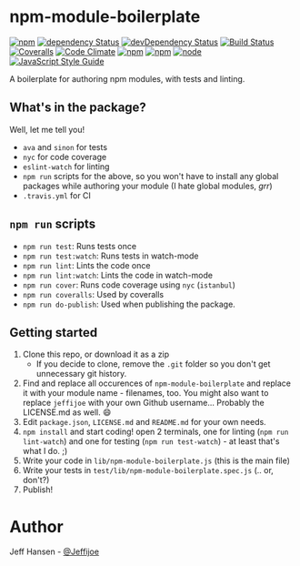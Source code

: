 # npm-module-boilerplate

[![npm](https://img.shields.io/npm/v/npm-module-boilerplate.svg?maxAge=1000)](https://www.npmjs.com/package/npm-module-boilerplate)
[![dependency Status](https://img.shields.io/david/jeffijoe/npm-module-boilerplate.svg?maxAge=1000)](https://david-dm.org/jeffijoe/npm-module-boilerplate)
[![devDependency Status](https://img.shields.io/david/dev/jeffijoe/npm-module-boilerplate.svg?maxAge=1000)](https://david-dm.org/jeffijoe/npm-module-boilerplate)
[![Build Status](https://img.shields.io/travis/jeffijoe/npm-module-boilerplate.svg?maxAge=1000)](https://travis-ci.org/jeffijoe/npm-module-boilerplate)
[![Coveralls](https://img.shields.io/coveralls/jeffijoe/npm-module-boilerplate.svg?maxAge=1000)](https://coveralls.io/github/jeffijoe/npm-module-boilerplate)
[![Code Climate](https://img.shields.io/codeclimate/github/jeffijoe/npm-module-boilerplate.svg?maxAge=1000)](https://codeclimate.com/github/jeffijoe/npm-module-boilerplate)
[![npm](https://img.shields.io/npm/dt/npm-module-boilerplate.svg?maxAge=1000)](https://www.npmjs.com/package/npm-module-boilerplate)
[![npm](https://img.shields.io/npm/l/npm-module-boilerplate.svg?maxAge=1000)](https://github.com/jeffijoe/npm-module-boilerplate/blob/master/LICENSE.md)
[![node](https://img.shields.io/node/v/npm-module-boilerplate.svg?maxAge=1000)](https://www.npmjs.com/package/npm-module-boilerplate)
[![JavaScript Style Guide](https://img.shields.io/badge/code%20style-standard-brightgreen.svg)](http://standardjs.com/)

A boilerplate for authoring npm modules, with tests and linting.

## What's in the package?

Well, let me tell you!

* `ava` and `sinon` for tests
* `nyc` for code coverage
* `eslint-watch` for linting
* `npm run` scripts for the above, so you won't have to install any global packages while authoring your module (I hate global modules, *grr*)
* `.travis.yml` for CI

## `npm run` scripts

* `npm run test`: Runs tests once
* `npm run test:watch`: Runs tests in watch-mode
* `npm run lint`: Lints the code once
* `npm run lint:watch`: Lints the code in watch-mode
* `npm run cover`: Runs code coverage using `nyc` (`istanbul`)
* `npm run coveralls`: Used by coveralls
* `npm run do-publish`: Used when publishing the package.

## Getting started

1. Clone this repo, or download it as a zip
    * If you decide to clone, remove the `.git` folder so you don't get unnecessary git history.
2. Find and replace all occurences of `npm-module-boilerplate` and replace
   it with your module name - filenames, too. You might also want to replace `jeffijoe` with your own Github username... Probably the LICENSE.md as well. :smile:
3. Edit `package.json`, `LICENSE.md` and `README.md` for your own needs.
4. `npm install` and start coding! open 2 terminals, one for linting (`npm run lint-watch`) and one for testing (`npm run test-watch`) - at least that's what I do. ;)
5. Write your code in `lib/npm-module-boilerplate.js` (this is the main file)
6. Write your tests in `test/lib/npm-module-boilerplate.spec.js` (.. or, don't?)
7. Publish!

# Author

Jeff Hansen - [@Jeffijoe](https://twitter.com/Jeffijoe)
